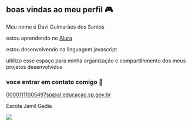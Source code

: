 ## boas vindas ao meu perfil  🎮

Meu nome é Davi Guimarães dos Santos 

estou aprendendo no [Alura](https://www.alura.com.br)

estou desenvolvendo na linguagem javascript

ultilizo esse espaço para minha organização e compartilhmento dos meus projetos desenvolvidos

### voce entrar em contato comigo 🎸
00001111005497sp@al.educacao.sp.gov.br

Escola Jamil Gadia


![](https://media1.tenor.com/m/P3RqQUUK9BAAAAAd/rip-juice-cry.gif )
